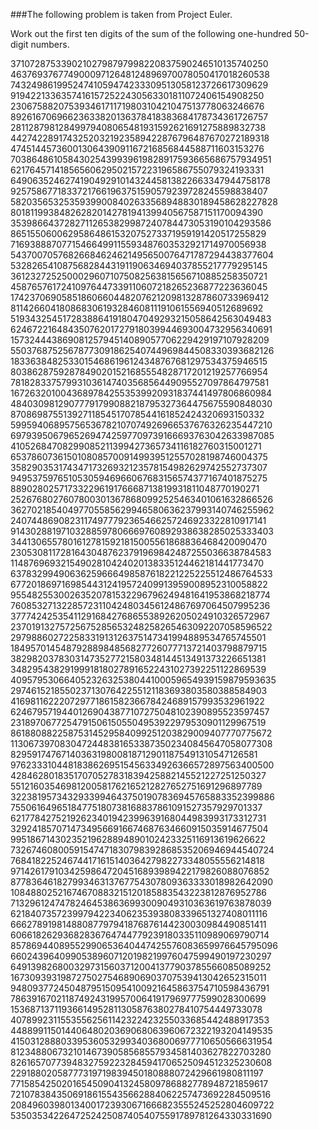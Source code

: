 ###The following problem is taken from Project Euler.
<p>
Work out the first ten digits of the sum of the following one-hundred 50-digit numbers.<br/>

37107287533902102798797998220837590246510135740250<br/>
46376937677490009712648124896970078050417018260538<br/>
74324986199524741059474233309513058123726617309629<br/>
91942213363574161572522430563301811072406154908250<br/>
23067588207539346171171980310421047513778063246676<br/>
89261670696623633820136378418383684178734361726757<br/>
28112879812849979408065481931592621691275889832738<br/>
44274228917432520321923589422876796487670272189318<br/>
47451445736001306439091167216856844588711603153276<br/>
70386486105843025439939619828917593665686757934951<br/>
62176457141856560629502157223196586755079324193331<br/>
64906352462741904929101432445813822663347944758178<br/>
92575867718337217661963751590579239728245598838407<br/>
58203565325359399008402633568948830189458628227828<br/>
80181199384826282014278194139940567587151170094390<br/>
35398664372827112653829987240784473053190104293586<br/>
86515506006295864861532075273371959191420517255829<br/>
71693888707715466499115593487603532921714970056938<br/>
54370070576826684624621495650076471787294438377604<br/>
53282654108756828443191190634694037855217779295145<br/>
36123272525000296071075082563815656710885258350721<br/>
45876576172410976447339110607218265236877223636045<br/>
17423706905851860660448207621209813287860733969412<br/>
81142660418086830619328460811191061556940512689692<br/>
51934325451728388641918047049293215058642563049483<br/>
62467221648435076201727918039944693004732956340691<br/>
15732444386908125794514089057706229429197107928209<br/>
55037687525678773091862540744969844508330393682126<br/>
18336384825330154686196124348767681297534375946515<br/>
80386287592878490201521685554828717201219257766954<br/>
78182833757993103614740356856449095527097864797581<br/>
16726320100436897842553539920931837441497806860984<br/>
48403098129077791799088218795327364475675590848030<br/>
87086987551392711854517078544161852424320693150332<br/>
59959406895756536782107074926966537676326235447210<br/>
69793950679652694742597709739166693763042633987085<br/>
41052684708299085211399427365734116182760315001271<br/>
65378607361501080857009149939512557028198746004375<br/>
35829035317434717326932123578154982629742552737307<br/>
94953759765105305946966067683156574377167401875275<br/>
88902802571733229619176668713819931811048770190271<br/>
25267680276078003013678680992525463401061632866526<br/>
36270218540497705585629946580636237993140746255962<br/>
24074486908231174977792365466257246923322810917141<br/>
91430288197103288597806669760892938638285025333403<br/>
34413065578016127815921815005561868836468420090470<br/>
23053081172816430487623791969842487255036638784583<br/>
11487696932154902810424020138335124462181441773470<br/>
63783299490636259666498587618221225225512486764533<br/>
67720186971698544312419572409913959008952310058822<br/>
95548255300263520781532296796249481641953868218774<br/>
76085327132285723110424803456124867697064507995236<br/>
37774242535411291684276865538926205024910326572967<br/>
23701913275725675285653248258265463092207058596522<br/>
29798860272258331913126375147341994889534765745501<br/>
18495701454879288984856827726077713721403798879715<br/>
38298203783031473527721580348144513491373226651381<br/>
34829543829199918180278916522431027392251122869539<br/>
40957953066405232632538044100059654939159879593635<br/>
29746152185502371307642255121183693803580388584903<br/>
41698116222072977186158236678424689157993532961922<br/>
62467957194401269043877107275048102390895523597457<br/>
23189706772547915061505504953922979530901129967519<br/>
86188088225875314529584099251203829009407770775672<br/>
11306739708304724483816533873502340845647058077308<br/>
82959174767140363198008187129011875491310547126581<br/>
97623331044818386269515456334926366572897563400500<br/>
42846280183517070527831839425882145521227251250327<br/>
55121603546981200581762165212827652751691296897789<br/>
32238195734329339946437501907836945765883352399886<br/>
75506164965184775180738168837861091527357929701337<br/>
62177842752192623401942399639168044983993173312731<br/>
32924185707147349566916674687634660915035914677504<br/>
99518671430235219628894890102423325116913619626622<br/>
73267460800591547471830798392868535206946944540724<br/>
76841822524674417161514036427982273348055556214818<br/>
97142617910342598647204516893989422179826088076852<br/>
87783646182799346313767754307809363333018982642090<br/>
10848802521674670883215120185883543223812876952786<br/>
71329612474782464538636993009049310363619763878039<br/>
62184073572399794223406235393808339651327408011116<br/>
66627891981488087797941876876144230030984490851411<br/>
60661826293682836764744779239180335110989069790714<br/>
85786944089552990653640447425576083659976645795096<br/>
66024396409905389607120198219976047599490197230297<br/>
64913982680032973156037120041377903785566085089252<br/>
16730939319872750275468906903707539413042652315011<br/>
94809377245048795150954100921645863754710598436791<br/>
78639167021187492431995700641917969777599028300699<br/>
15368713711936614952811305876380278410754449733078<br/>
40789923115535562561142322423255033685442488917353<br/>
44889911501440648020369068063960672322193204149535<br/>
41503128880339536053299340368006977710650566631954<br/>
81234880673210146739058568557934581403627822703280<br/>
82616570773948327592232845941706525094512325230608<br/>
22918802058777319719839450180888072429661980811197<br/>
77158542502016545090413245809786882778948721859617<br/>
72107838435069186155435662884062257473692284509516<br/>
20849603980134001723930671666823555245252804609722<br/>
53503534226472524250874054075591789781264330331690<br/>
</p><br/>
